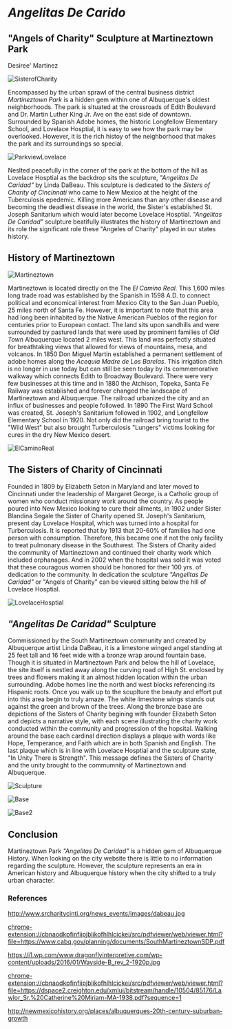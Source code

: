 # *Angelitas De Carido*
## "Angels of Charity" Sculpture at Martineztown Park 
Desiree' Martinez

![SisterofCharity](images/dmartinez_AngelitasDeCaridad_image1.jpg "SisterofCharityimage")

Encompassed by the urban sprawl of the central business district *Martineztown Park* is a hidden gem within one of Albuquerque's oldest neighborhoods. The park is situated at the crossroads of Edith Boulevard and Dr. Martin Luther King Jr. Ave on the east side of downtown. Surrounded by Spanish Adobe homes, the historic Longfellow Elementary School, and Lovelace Hosptial, it is easy to see how the park may be overlooked. However, it is the rich histoy of the neighborhood that makes the park and its surroundings so special. 

![ParkviewLovelace](images/dmartinez_Parkview_image6.png "Parkview")

Neslted peacefully in the corner of the park at the bottom of the hill as Lovelace Hosptial as the backdrop sits the sculpture, *"Angelitas De Caridad"* by Linda DaBeau. This sculpture is dedicated to the *Sisters of Charity of Cincinnati* who came to New Mexico at the height of the Tuberculosis epedemic. Killing more Americans than any other disease and becoming the deadliest disease in the world, the Sister's established St. Joseph Sanitarium which would later become Lovelace Hosptial. *"Angelitas De Caridad"* sculpture beatifully illustrates the history of Martineztown and its role the significant role these "Angeles of Charity" played in our states history. 

## History of Martineztown
![Martineztown](images/dmartinez_Martineztown_image2.jpg "Martineztown")

Martineztown is located directly on the The *El Camino Real.* This 1,600 miles long trade road was established by the Spanish in 1598 A.D. to connect political and economical interest from Mexico City to the San Juan Pueblo, 25 miles north of Santa Fe. However, it is important to note that this area had long been inhabited by the Native American Pueblos of the region for centuries prior to European contact. The land sits upon sandhills and were surrounded by pastured lands that were used by prominent families of *Old Town* Albuquerque located 2 miles west. This land was perfectly situated for breathtaking views that allowed for views of mountains, mesa, and volcanos. In 1850 Don Miguel Martin established a permanent settlement of adobe homes along the *Acequia Madre de Los Barelas*. This irrigation ditch is no longer in use today but can still be seen today by its commemorative walkway which connects Edith to Broadway Boulevard. 
There were very few businesses at this time and in 1880 the Atchison, Topeka, Santa Fe Railway was established and forever changed the landscape of Martineztown and Albuquerque. The railroad urbanized the city and an influx of businesses and people followed. In 1890 The First Ward School was created, St. Joseph's Sanitarium followed in 1902, and Longfellow Elementary School in 1920. Not only did the railroad bring tourist to the "Wild West" but also brought Turberculosis "Lungers" victims looking for cures in the dry New Mexico desert. 

![ElCaminoReal](images/dmartinez_ElCamino_image4.png "ElCamino")

## The Sisters of Charity of Cincinnati
Founded in 1809 by Elizabeth Seton in Maryland and later moved to Cincinnati under the leadership of Margaret George, is a Catholic group of women who conduct missionary work around the country. As people poured into New Mexico looking to cure their ailments, in 1902 under Sister Blandina Segale the Sister of Charity opened St. Joseph's Sanitarium, present day Lovelace Hospital, which was turned into a hospital for Turberculosis. It is reported that by 1913 that 20-60% of families had one person with consumption. Therefore, this became one if not the only facility to treat pulmonary disease in the Southwest. The Sisters of Charity aided the community of Martineztown and continued their charity work which included orphanages. And in 2002 when the hospital was sold it was voted that these couragous women should be honored for their 100 yrs. of dedication to the community. In dedication the sculpture *"Angelitas De Caridad"* or "Angels of Charity" can be viewed sitting below the hill of Lovelace Hosptial. 

![LovelaceHosptial](images/dmartinez_Lovelace_image5.png "Lovelace")


## *"Angelitas De Caridad"* Sculpture
Commissioned by the South Martineztown community and created by Albuquerque artist Linda DaBeau, it is a limestone winged angel standing at 25 feet tall and 16 feet wide with a bronze wrap around fountain base. Though it is situated in Martineztown Park and below the hill of Lovelace, the site itself is nestled away along the curving road of High St. enclosed by trees and flowers making it an almost hidden location within the urban surrounding. Adobe homes line the north and west blocks referencing its Hispanic roots. Once you walk up to the scuplture the beauty and effort put into this area begin to truly amaze. The white limestone wings stands out against the green and brown of the trees. Along the bronze base are depictions of the Sisters of Charity begining with founder Elizabeth Seton and depicts a narrative style, with each scene illustrating the charity work conducted within the community and progression of the hopsital. Walking around the base each cardinal direction displays a plaque with words like Hope, Temperance, and Faith which are in both Spanish and English. The last plaque which is in line with Lovelace Hosptial and the sculpture state, "In Unity There is Strength". This message defines the Sisters of Charity and the unity brought to the commumnity of Martineztown and Albuquerque.

![Sculpture](images/dmartinez_Sculpture_image7.png "Sculpture")

![Base](images/dmartinez_Base_image8.png "Base")

![Base2](images/dmartinez_Base2_image9.png "Base2")

## Conclusion
Martineztown Park *"Angelitas De Caridad"* is a hidden gem of Albuquerque History. When looking on the city website there is little to no information regarding the sculpture. However, the sculpture represents an era in American history and Albuquerque history when the city shifted to a truly urban character.  

### References
http://www.srcharitycinti.org/news_events/images/dabeau.jpg

<chrome-extension://cbnaodkpfinfiipjblikofhlhlcickei/src/pdfviewer/web/viewer.html?file=https://www.cabq.gov/planning/documents/SouthMartineztownSDP.pdf>

<https://i1.wp.com/www.dragonflyinterpretive.com/wp-content/uploads/2016/01/Wayside-B_rev_2-1920p.jpg>

<chrome-extension://cbnaodkpfinfiipjblikofhlhlcickei/src/pdfviewer/web/viewer.html?file=https://dspace2.creighton.edu/xmlui/bitstream/handle/10504/85176/Lawlor_Sr.%20Catherine%20Miriam-MA-1938.pdf?sequence=1>

<http://newmexicohistory.org/places/albuquerques-20th-century-suburban-growth>















  
